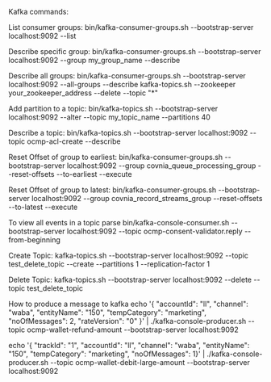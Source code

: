 Kafka commands:

List consumer groups:
    bin/kafka-consumer-groups.sh --bootstrap-server localhost:9092 --list

Describe specific group:
    bin/kafka-consumer-groups.sh --bootstrap-server localhost:9092 --group my_group_name --describe

Describe all groups:
    bin/kafka-consumer-groups.sh --bootstrap-server localhost:9092 --all-groups --describe
	kafka-topics.sh --zookeeper your_zookeeper_address --delete --topic "*"


Add partition to a topic: 
    bin/kafka-topics.sh --bootstrap-server localhost:9092 --alter --topic my_topic_name --partitions 40 

Describe a topic:
   bin/kafka-topics.sh --bootstrap-server localhost:9092 --topic ocmp-acl-create --describe 




Reset Offset of group to earliest: 
   bin/kafka-consumer-groups.sh --bootstrap-server localhost:9092 --group covnia_queue_processing_group --reset-offsets --to-earliest --execute

Reset Offset of group to latest: 
   bin/kafka-consumer-groups.sh --bootstrap-server localhost:9092 --group covnia_record_streams_group --reset-offsets --to-latest --execute


To view all events in a topic parse
	bin/kafka-console-consumer.sh --bootstrap-server localhost:9092 --topic ocmp-consent-validator.reply --from-beginning

Create Topic:
	kafka-topics.sh --bootstrap-server localhost:9092 --topic test_delete_topic --create --partitions 1 --replication-factor 1


 Delete Topic:
	kafka-topics.sh --bootstrap-server localhost:9092 --delete --topic test_delete_topic

How to produce a message to kafka
echo '{ "accountId": "ll", "channel": "waba", "entityName": "150", "tempCategory": "marketing", "noOfMessages": 2, "rateVersion": "0" }' | ./kafka-console-producer.sh --topic ocmp-wallet-refund-amount --bootstrap-server localhost:9092


echo '{ "trackId": "1", "accountId": "ll", "channel": "waba", "entityName": "150", "tempCategory": "marketing", "noOfMessages": 1}' | ./kafka-console-producer.sh --topic ocmp-wallet-debit-large-amount --bootstrap-server localhost:9092



